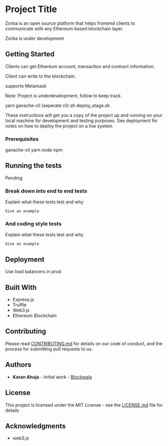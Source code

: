 # Project Title

Zorba is an open source platform that helps frontend clients to communicate with any Ethereum based blockchain layer.

Zorba is under development

## Getting Started

Clients can get Ethereum account, transaction and contract information.

Client can write to the blockchain.

supports Metamask

Note: Project is underdevelopment, follow to keep track.

yarn
ganache-cli (seperate cli)
sh deploy_stage.sh

These instructions will get you a copy of the project up and running on your local machine for development and testing purposes. See deployment for notes on how to deploy the project on a live system.

### Prerequisites

ganache-cli
yarn
node
npm

## Running the tests

Pending

### Break down into end to end tests

Explain what these tests test and why

```
Give an example
```

### And coding style tests

Explain what these tests test and why

```
Give an example
```

## Deployment

Use load balancers in prod

## Built With

* Express.js
* Truffle
* Web3.js
* Ethereum Blockchain

## Contributing

Please read [CONTRIBUTING.md](https://github.com/Blockwala/Zorba/blob/development/Contributing.md) for details on our code of conduct, and the process for submitting pull requests to us.

## Authors

* **Karan Ahuja** - *Initial work* - [Blockwala](https://github.com/0x-genesys)

## License

This project is licensed under the MIT License - see the [LICENSE.md](LICENSE.md) file for details

## Acknowledgments

* web3.js

